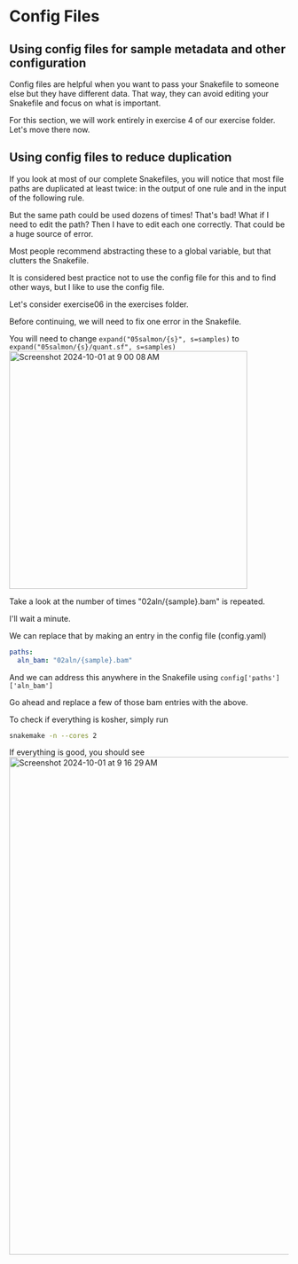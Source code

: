 # Config Files

## Using config files for sample metadata and other configuration

Config files are helpful when you want to pass your Snakefile to someone else but they have different data.
That way, they can avoid editing your Snakefile and focus on what is important.

For this section, we will work entirely in exercise 4 of our exercise folder. Let's move there now.

## Using config files to reduce duplication

If you look at most of our complete Snakefiles, you will notice that most file paths are duplicated at least twice: in the output of one rule and in the input of the following rule.

But the same path could be used dozens of times! That's bad! What if I need to edit the path? Then I have to edit each one correctly. That could be a huge source of error.

Most people recommend abstracting these to a global variable, but that clutters the Snakefile.

It is considered best practice not to use the config file for this and to find other ways, but I like to use the config file.

Let's consider exercise06 in the exercises folder.

Before continuing, we will need to fix one error in the Snakefile. 

You will need to change `expand("05salmon/{s}", s=samples)` to `expand("05salmon/{s}/quant.sf", s=samples)`
<img width="429" alt="Screenshot 2024-10-01 at 9 00 08 AM" src="https://github.com/user-attachments/assets/5f591f99-7c34-4483-ac50-ad987b0d5192">

Take a look at the number of times "02aln/{sample}.bam" is repeated.

I'll wait a minute.

We can replace that by making an entry in the config file (config.yaml)

```yaml
paths:
  aln_bam: "02aln/{sample}.bam"
```
And we can address this anywhere in the Snakefile using `config['paths']['aln_bam']`

Go ahead and replace a few of those bam entries with the above.

To check if everything is kosher, simply run
```bash
snakemake -n --cores 2
```

If everything is good, you should see
<img width="898" alt="Screenshot 2024-10-01 at 9 16 29 AM" src="https://github.com/user-attachments/assets/694a6835-0b73-4b3a-9f91-63bf30776062">


